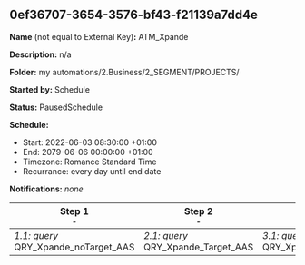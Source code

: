 ## 0ef36707-3654-3576-bf43-f21139a7dd4e

**Name** (not equal to External Key)**:** ATM_Xpande

**Description:** n/a

**Folder:** my automations/2.Business/2_SEGMENT/PROJECTS/

**Started by:** Schedule

**Status:** PausedSchedule

**Schedule:**

* Start: 2022-06-03 08:30:00 +01:00
* End: 2079-06-06 00:00:00 +01:00
* Timezone: Romance Standard Time
* Recurrance: every day until end date

**Notifications:** _none_


| Step 1<br>_<small>-</small>_ | Step 2<br>_<small>-</small>_ | Step 3<br>_<small>-</small>_ | Step 4<br>_<small>-</small>_ | Step 5<br>_<small>-</small>_ | Step 6<br>_<small>-</small>_ | Step 7<br>_<small>-</small>_ | Step 8<br>_<small>-</small>_ | Step 9<br>_<small>-</small>_ |
| --- | --- | --- | --- | --- | --- | --- | --- | --- |
| _1.1: query_<br>QRY_Xpande_noTarget_AAS | _2.1: query_<br>QRY_Xpande_Target_AAS | _3.1: query_<br>QRY_Xpande_Target_AAS_IM_ID | _4.1: query_<br>QRY_Xpande_HEM_ECM_GER | _5.1: query_<br>QRY_xpande_ID_IM_ECM_notarget | _6.1: query_<br>QRY_Xpande_IM_ID_ECM_target | _7.1: query_<br>QRY_Xpande_GER_HEM_ALL | _8.1: query_<br>QRY_MED_EMP_ECM_target | _9.1: query_<br>QRY_MED_EMP_HEM_AAS_target |
